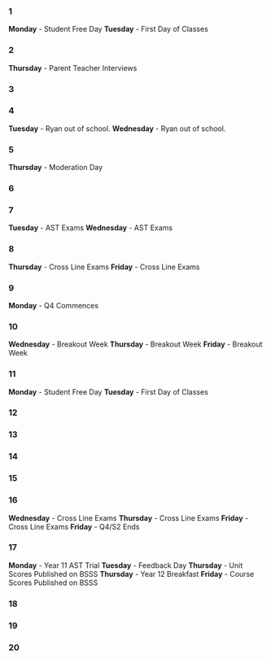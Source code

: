 ### 1
**Monday** - Student Free Day
**Tuesday** - First Day of Classes

### 2
**Thursday** - Parent Teacher Interviews

### 3

### 4
**Tuesday** - Ryan out of school.
**Wednesday** - Ryan out of school.

### 5
**Thursday** - Moderation Day

### 6

### 7
**Tuesday** - AST Exams
**Wednesday** - AST Exams

### 8

**Thursday** - Cross Line Exams
**Friday** - Cross Line Exams

### 9
**Monday** - Q4 Commences

### 10

**Wednesday** - Breakout Week
**Thursday** - Breakout Week
**Friday** - Breakout Week

### 11
**Monday** - Student Free Day
**Tuesday** - First Day of Classes

### 12

### 13

### 14

### 15

### 16
**Wednesday** - Cross Line Exams
**Thursday** - Cross Line Exams
**Friday** - Cross Line Exams
**Friday** - Q4/S2 Ends

### 17
**Monday** - Year 11 AST Trial
**Tuesday** - Feedback Day
**Thursday** - Unit Scores Published on BSSS
**Thursday** - Year 12 Breakfast
**Friday** - Course Scores Published on BSSS

### 18

### 19

### 20
